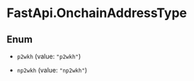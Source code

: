 # FastApi.OnchainAddressType

## Enum


* `p2wkh` (value: `"p2wkh"`)

* `np2wkh` (value: `"np2wkh"`)


